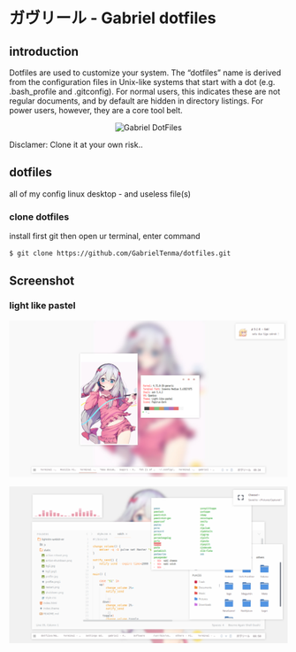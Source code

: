 
# ガヴリール - Gabriel dotfiles



## introduction

Dotfiles are used to customize your system. The “dotfiles” name is derived from the configuration files in Unix-like systems that start with a dot (e.g. .bash_profile and .gitconfig). For normal users, this indicates these are not regular documents, and by default are hidden in directory listings. For power users, however, they are a core tool belt.

<p align="center">
  <img src="https://i.imgur.com/nZj5mm1.png" alt="Gabriel DotFiles"
       width="753" height="93">
</p>

Disclamer: Clone it at your own risk.. 


## dotfiles


all of my config linux desktop - and useless file(s)


### clone dotfiles


install first git
then open ur terminal, enter command

```
$ git clone https://github.com/GabrielTenma/dotfiles.git
```



## Screenshot


### light like pastel
![](https://github.com/GabrielTenma/dotfiles/raw/master/.screenshot/2018-10-28-213439_1366x768_scrot.png)
        

![](https://github.com/GabrielTenma/dotfiles/raw/master/.screenshot/GabrielDesktop_2018-11-06_%208-58-42_1366x768.png)
         
